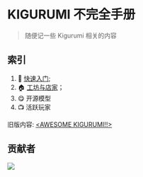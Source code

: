 # KIGURUMI 不完全手册

> 随便记一些 Kigurumi 相关的内容

## 索引

1. 🐣 [快速入门](get-start.md);
2. 🏠 [工坊与店家](gong-fang-yu-dian-jia.md)；
3. 😋 开源模型
4. 📺 活跃玩家

旧版内容: [\<AWESOME KIGURUMI!!>](old\_content/)

## 贡献者

![](https://avatars.githubusercontent.com/u/11187239?s=96\&v=4)
